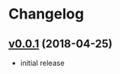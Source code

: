 # Changelog

## [v0.0.1](https://github.com/mackerel-plugin-postgres-table/releases/tag/v0.0.1) (2018-04-25)

* initial release
